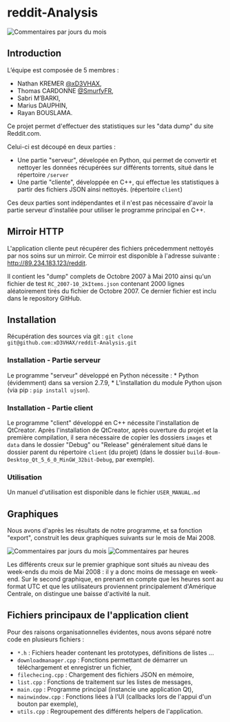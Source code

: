 # reddit-Analysis
![Commentaires par jours du mois](http://dl.hiapphere.com/data/icon/201508/HiAppHere_com_com.andrewshu.android.reddit.png)

## Introduction
L’équipe est composée de 5 membres :
* Nathan KREMER [@xD3VHAX](https://github.com/xD3VHAX),
* Thomas CARDONNE [@SmurfyFR](https://github.com/SmurfyFR),
* Sabri M’BARKI,
* Marius DAUPHIN,
* Rayan BOUSLAMA.

Ce projet permet d'effectuer des statistiques sur les "data dump" du site Reddit.com.

Celui-ci est découpé en deux parties :
* Une partie "serveur", dévelopée en Python, qui permet de convertir et nettoyer les données récupérées sur différents torrents, situé dans le répertoire `/server`
* Une partie "cliente", développée en C++, qui effectue les statistiques à partir des fichiers JSON ainsi nettoyés. (répertoire `client`)

Ces deux parties sont indépendantes et il n'est pas nécessaire d'avoir la partie serveur d'installée pour utiliser le programme principal en C++.

## Mirroir HTTP
L'application cliente peut récupérer des fichiers précedemment nettoyés par nos soins sur un mirroir. Ce mirroir est disponible à l'adresse suivante : http://89.234.183.123/reddit.

Il contient les "dump" complets de Octobre 2007 à Mai 2010 ainsi qu'un fichier de test `RC_2007-10_2kItems.json` contenant 2000 lignes aléatoirement tirés du fichier de Octobre 2007. Ce dernier fichier est inclu dans le repository GitHub.

## Installation
Récupération des sources via git : `git clone git@github.com:xD3VHAX/reddit-Analysis.git`

### Installation - Partie serveur
Le programme "serveur" développé en Python nécessite :
    * Python (évidemment) dans sa version 2.7.9,
    * L'installation du module Python ujson (via pip : `pip install ujson`).

### Installation - Partie client
Le programme "client" développé en C++ nécessite l'installation de QtCreator.
Après l'installation de QtCreator, après ouverture du projet et la première compilation, il sera nécessaire de copier les dossiers `images` et `data` dans le dossier "Debug" ou "Release" généralement situé dans le dossier parent du répertoire `client` (du projet) (dans le dossier `build-Boum-Desktop_Qt_5_6_0_MinGW_32bit-Debug`, par exemple).

### Utilisation
Un manuel d'utilisation est disponible dans le fichier `USER_MANUAL.md`

## Graphiques
Nous avons d'après les résultats de notre programme, et sa fonction "export", construit les deux graphiques suivants sur le mois de Mai 2008.

![Commentaires par jours du mois](https://github.com/xD3VHAX/reddit-Analysis/blob/master/graphs/comments-per-days_05-2008.png)
![Commentaires par heures](https://github.com/xD3VHAX/reddit-Analysis/blob/master/graphs/comments-per-hours_05-2008.png)

Les différents creux sur le premier graphique sont situés au niveau des week-ends du mois de Mai 2008 : il y a donc moins de message en week-end. Sur le second graphique, en prenant en compte que les 
heures sont au format UTC et que les utilisateurs proviennent principalement d'Amérique Centrale, on distingue une baisse d'activité la nuit.

## Fichiers principaux de l'application client
Pour des raisons organisationnelles évidentes, nous avons séparé notre code en plusieurs fichiers :

* `*.h` : Fichiers header contenant les prototypes, définitions de listes ...
* `downloadmanager.cpp` : Fonctions permettant de démarrer un téléchargement et enregistrer un fichier,
* `filechecing.cpp` : Chargement des fichiers JSON en mémoire,
* `list.cpp` : Fonctions de traitement sur les listes de messages,
* `main.cpp` : Programme principal (instancie une application Qt),
* `mainwindow.cpp` : Fonctions liées à l'UI (callbacks lors de l'appui d'un bouton par exemple),
* `utils.cpp` : Regroupement des différents helpers de l'application.
